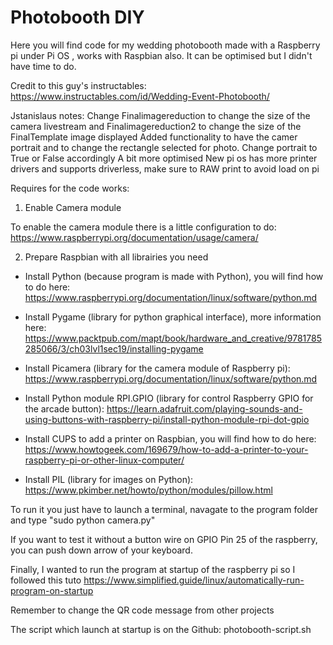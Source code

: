 # Photobooth DIY

Here you will find code for my wedding photobooth made with a Raspberry pi under Pi OS , works with Raspbian also.
It can be optimised but I didn't have time to do.

Credit to this guy's instructables: https://www.instructables.com/id/Wedding-Event-Photobooth/

Jstanislaus notes:
  Change Finalimagereduction to change the size of the camera livestream and Finalimagereduction2 to change the size of the FinalTemplate image displayed
  Added functionality to have the camer portrait and to change the rectangle selected for photo. Change portrait to True or False accordingly
  A bit more optimised
  New pi os has more printer drivers and supports driverless, make sure to RAW print to avoid load on pi
  

Requires for the code works:

1. Enable Camera module

To enable the camera module there is a little configuration to do: https://www.raspberrypi.org/documentation/usage/camera/

2. Prepare Raspbian with all librairies you need

* Install Python (because program is made with Python), you will find how to do here: https://www.raspberrypi.org/documentation/linux/software/python.md

* Install Pygame (library for python graphical interface), more information here: https://www.packtpub.com/mapt/book/hardware_and_creative/9781785285066/3/ch03lvl1sec19/installing-pygame

* Install Picamera (library for the camera module of Raspberry pi): https://www.raspberrypi.org/documentation/linux/software/python.md

* Install Python module RPI.GPIO (library for control Raspberry GPIO for the arcade button): https://learn.adafruit.com/playing-sounds-and-using-buttons-with-raspberry-pi/install-python-module-rpi-dot-gpio

* Install CUPS to add a printer on Raspbian, you will find how to do here: https://www.howtogeek.com/169679/how-to-add-a-printer-to-your-raspberry-pi-or-other-linux-computer/

* Install PIL (library for images on Python): https://www.pkimber.net/howto/python/modules/pillow.html

To run it you just have to launch a terminal, navagate to the program folder and type "sudo python camera.py"

If you want to test it without a button wire on GPIO Pin 25 of the raspberry, you can push down arrow of your keyboard.

Finally, I wanted to run the program at startup of the raspberry pi so I followed this tuto https://www.simplified.guide/linux/automatically-run-program-on-startup

Remember to change the QR code message from other projects

The script which launch at startup is on the Github: photobooth-script.sh 
